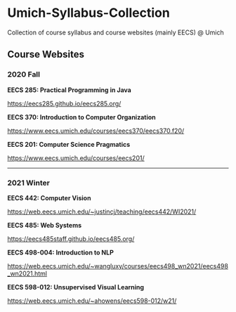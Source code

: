 # Umich-Syllabus-Collection
Collection of course syllabus and course websites (mainly EECS) @ Umich



## Course Websites

### 2020 Fall



**EECS 285: Practical Programming in Java** 

https://eecs285.github.io/eecs285.org/



**EECS 370: Introduction to Computer Organization**

https://www.eecs.umich.edu/courses/eecs370/eecs370.f20/



**EECS 201: Computer Science Pragmatics**

https://www.eecs.umich.edu/courses/eecs201/



---

### 2021 Winter



**EECS 442: Computer Vision**

https://web.eecs.umich.edu/~justincj/teaching/eecs442/WI2021/



**EECS 485: Web Systems**

https://eecs485staff.github.io/eecs485.org/



**EECS 498-004: Introduction to NLP**

https://web.eecs.umich.edu/~wangluxy/courses/eecs498_wn2021/eecs498_wn2021.html



**EECS 598-012: Unsupervised Visual Learning**

https://web.eecs.umich.edu/~ahowens/eecs598-012/w21/
